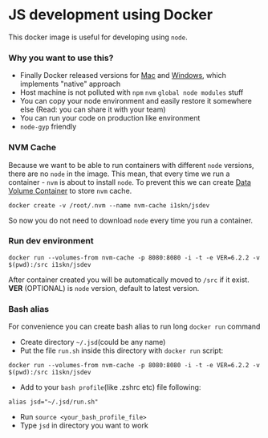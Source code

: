 # JS development using Docker
This docker image is useful for developing using `node`.

### Why you want to use this?
* Finally Docker released versions for [Mac](https://docs.docker.com/engine/installation/mac/#/docker-for-mac) and [Windows](https://docs.docker.com/engine/installation/windows/#/docker-for-windows), which implements "native" approach
* Host machine is not polluted with `npm` `nvm` `global node modules` stuff
* You can copy your node environment and easily restore it somewhere else (Read: you can share it with your team)
* You can run your code on production like environment
* `node-gyp` friendly

### NVM Cache
Because we want to be able to run containers with different `node` versions, there are no `node` in the image. This mean, that every time we run a container - `nvm` is about to install `node`. To prevent this we can create [Data Volume Container](https://docs.docker.com/v1.10/engine/userguide/containers/dockervolumes/) to store `nvm` cache.
```
docker create -v /root/.nvm --name nvm-cache i1skn/jsdev
```
So now you do not need to download `node` every time you run a container.

### Run dev environment
```
docker run --volumes-from nvm-cache -p 8080:8080 -i -t -e VER=6.2.2 -v $(pwd):/src i1skn/jsdev
```
After container created you will be automatically moved to `/src` if it exist. **VER** (OPTIONAL) is `node` version, default to latest version.

### Bash alias
For convenience you can create bash alias to run long `docker run` command
* Create directory `~/.jsd`(could be any name)
* Put the file `run.sh` inside this directory with `docker run` script:
```
docker run --volumes-from nvm-cache -p 8080:8080 -i -t -e VER=6.2.2 -v $(pwd):/src i1skn/jsdev
```
* Add to your `bash profile`(like .zshrc etc) file following:
```
alias jsd="~/.jsd/run.sh"
```
* Run `source <your_bash_profile_file>`
* Type `jsd` in directory you want to work
